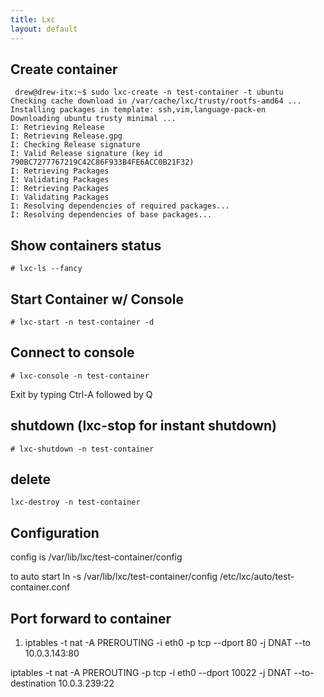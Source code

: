 ```yaml
---
title: Lxc
layout: default
---
```


Create container
----------------

     drew@drew-itx:~$ sudo lxc-create -n test-container -t ubuntu
    Checking cache download in /var/cache/lxc/trusty/rootfs-amd64 ...
    Installing packages in template: ssh,vim,language-pack-en
    Downloading ubuntu trusty minimal ...
    I: Retrieving Release
    I: Retrieving Release.gpg
    I: Checking Release signature
    I: Valid Release signature (key id 790BC7277767219C42C86F933B4FE6ACC0B21F32)
    I: Retrieving Packages
    I: Validating Packages
    I: Retrieving Packages
    I: Validating Packages
    I: Resolving dependencies of required packages...
    I: Resolving dependencies of base packages...

Show containers status
----------------------

    # lxc-ls --fancy

Start Container w/ Console
--------------------------

    # lxc-start -n test-container -d

Connect to console
------------------

    # lxc-console -n test-container

Exit by typing Ctrl-A followed by Q

shutdown (lxc-stop for instant shutdown)
----------------------------------------

    # lxc-shutdown -n test-container

delete
------

    lxc-destroy -n test-container

Configuration
-------------

config is /var/lib/lxc/test-container/config

to auto start ln -s /var/lib/lxc/test-container/config
/etc/lxc/auto/test-container.conf

Port forward to container
-------------------------

1.  iptables -t nat -A PREROUTING -i eth0 -p tcp --dport 80 -j DNAT --to
    10.0.3.143:80

iptables -t nat -A PREROUTING -p tcp -i eth0 --dport 10022 -j DNAT
--to-destination 10.0.3.239:22
